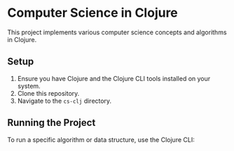 # Computer Science in Clojure

This project implements various computer science concepts and algorithms in Clojure.

## Setup

1. Ensure you have Clojure and the Clojure CLI tools installed on your system.
2. Clone this repository.
3. Navigate to the `cs-clj` directory.

## Running the Project

To run a specific algorithm or data structure, use the Clojure CLI:
